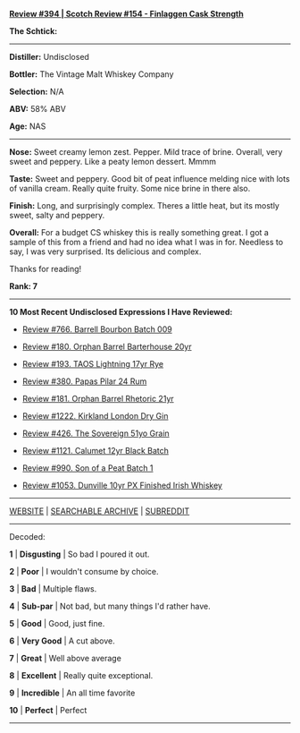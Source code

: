 
[**Review #394 | Scotch Review #154 - Finlaggen Cask Strength**]( https://t8ke.review/review-394-finlaggen-cask-strength/)

**The Schtick:** 

-----

**Distiller:** Undisclosed

**Bottler:** The Vintage Malt Whiskey Company

**Selection:** N/A

**ABV:**  58% ABV

**Age:** NAS 

-----

**Nose:**  Sweet creamy lemon zest. Pepper. Mild trace of brine. Overall, very sweet and peppery. Like a peaty lemon dessert. Mmmm

**Taste:** Sweet and peppery. Good bit of peat influence melding nice with lots of vanilla cream. Really quite fruity. Some nice brine in there also.

**Finish:** Long, and surprisingly complex. Theres a little heat, but its mostly sweet, salty and peppery.

**Overall:** For a budget CS whiskey this is really something great. I got a sample of this from a friend and had no idea what I was in for. Needless to say, I was very surprised. Its delicious and complex.

Thanks for reading!

**Rank: 7**

----- 

**10 Most Recent Undisclosed Expressions I Have Reviewed:** 

- [Review #766. Barrell Bourbon Batch 009]( https://t8ke.review/review-766-barrell-bourbon-batch-009/) 

- [Review #180. Orphan Barrel Barterhouse 20yr]( https://t8ke.review/review-180-orphan-barrel-barterhouse-20yr-re-review/) 

- [Review #193. TAOS Lightning 17yr Rye]( https://t8ke.review/review-193-cerain-st-vain-lightning-kl-17yr-rye/) 

- [Review #380. Papas Pilar 24 Rum]( https://t8ke.review/review-380-papas-pilar-24/) 

- [Review #181. Orphan Barrel Rhetoric 21yr]( https://t8ke.review/review-181-orphan-barrel-rhetoric-21yr-re-review/) 

- [Review #1222. Kirkland London Dry Gin]( https://t8ke.review/review-1222-kirkland-london-dry-gin) 

- [Review #426. The Sovereign 51yo Grain]( https://t8ke.review/review-426-sovereign51grain/) 

- [Review #1121. Calumet 12yr Black Batch]( https://t8ke.review/review-1121-calumet-12yr-black-batch-single-rack-bourbon/) 

- [Review #990. Son of a Peat Batch 1]( https://t8ke.review/review-990-son-of-a-peat-batch-1/) 

- [Review #1053. Dunville 10yr PX Finished Irish Whiskey]( https://t8ke.review/review-1053-dunville-10yr-px-finished-irish-whiskey/) 

-----

[WEBSITE](https://t8ke.review) | [SEARCHABLE ARCHIVE](https://t8ke.review/review-archive/) | [SUBREDDIT](https://reddit.com/r/t8kereviews)

-----

Decoded:

**1** | **Disgusting** | So bad I poured it out.

**2** | **Poor** | I wouldn't consume by choice.

**3** | **Bad** | Multiple flaws.

**4** | **Sub-par** | Not bad, but many things I'd rather have.

**5** | **Good** | Good, just fine.

**6** | **Very Good** | A cut above.

**7** | **Great** | Well above average

**8** | **Excellent** | Really quite exceptional.

**9** | **Incredible** | An all time favorite

**10** | **Perfect** | Perfect

----


